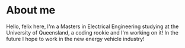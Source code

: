 # About me

Hello, felix here, I'm a Masters in Electrical Engineering studying at the University of Queensland, a coding rookie and I'm working on it! In the future I hope to work in the new energy vehicle industry!
